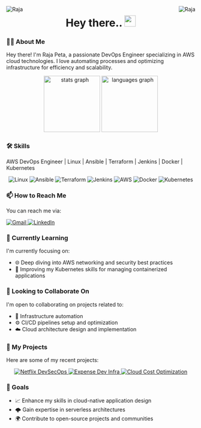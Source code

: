 <p align="center">
  <img align="left" src="https://komarev.com/ghpvc/?username=iam-Raja&color=orange&style=for-the-badge&label=VIEWS" alt="Raja"/>
  <img align="right" src="https://img.shields.io/github/followers/iam-Raja?color=orange&label=Followers&style=for-the-badge" alt="Raja" />
  <h1 align="center">Hey there.. <img src="https://raw.githubusercontent.com/MartinHeinz/MartinHeinz/master/wave.gif" width="30px"> </h1>
</p>



<h3 align="left">👩‍💻 About Me</h3>

Hey there! I'm Raja Peta, a passionate DevOps Engineer specializing in AWS cloud technologies. I love automating processes and optimizing infrastructure for efficiency and scalability.

<div align="center">
  <img src="https://github-readme-stats.vercel.app/api?username=iam-raja&hide_title=false&hide_rank=false&show_icons=true&include_all_commits=true&count_private=true&disable_animations=false&theme=dracula&locale=en&hide_border=false" height="150" alt="stats graph" />
  <img src="https://github-readme-stats.vercel.app/api/top-langs?username=iam-raja&locale=en&hide_title=false&layout=compact&card_width=320&langs_count=5&theme=dracula&hide_border=false" height="150" alt="languages graph" />
</div>

<h3 align="left">🛠️ Skills</h3>

<!-- Intro -->
AWS DevOps Engineer | Linux | Ansible | Terraform | Jenkins | Docker | Kubernetes

<!-- Skills -->
<div align="center">
  <img src="https://img.shields.io/badge/Linux-FCC624?style=for-the-badge&logo=linux&logoColor=black" alt="Linux"/>
  <img src="https://img.shields.io/badge/Ansible-EE0000?style=for-the-badge&logo=ansible&logoColor=white" alt="Ansible"/>
  <img src="https://img.shields.io/badge/Terraform-623CE4?style=for-the-badge&logo=terraform&logoColor=white" alt="Terraform"/>
  <img src="https://img.shields.io/badge/Jenkins-D24939?style=for-the-badge&logo=jenkins&logoColor=white" alt="Jenkins"/>
  <img src="https://img.shields.io/badge/AWS-232F3E?style=for-the-badge&logo=amazon-aws&logoColor=white" alt="AWS"/>
  <img src="https://img.shields.io/badge/Docker-2496ED?style=for-the-badge&logo=docker&logoColor=white" alt="Docker"/>
  <img src="https://img.shields.io/badge/Kubernetes-326CE5?style=for-the-badge&logo=kubernetes&logoColor=white" alt="Kubernetes"/>
</div>

<h3 align="left">📫 How to Reach Me</h3>

You can reach me via:
<div align="left">
  <a href="mailto:rajapeta03@gmail.com">
    <img src="https://img.shields.io/badge/Gmail-D14836?style=for-the-badge&logo=gmail&logoColor=white" alt="Gmail"/>
  </a>
  <a href="https://www.linkedin.com/in/raja-peta/">
    <img src="https://img.shields.io/badge/LinkedIn-0077B5?style=for-the-badge&logo=linkedin&logoColor=white" alt="LinkedIn"/>
  </a>
</div>

<h3 align="left">🌱 Currently Learning</h3>

I'm currently focusing on:
- 🌐 Deep diving into AWS networking and security best practices
- 🚀 Improving my Kubernetes skills for managing containerized applications

<h3 align="left">🤝 Looking to Collaborate On</h3>

I'm open to collaborating on projects related to:
- 🔧 Infrastructure automation
- ⚙️ CI/CD pipelines setup and optimization
- ☁️ Cloud architecture design and implementation

<h3 align="left">📂 My Projects</h3>

Here are some of my recent projects:

<div align="center">
  <a href="https://github.com/iam-Raja/Netflix-DevSecOps">
    <img src="https://img.shields.io/badge/Netflix%20DevSecOps-000000?style=for-the-badge&logo=github&logoColor=white" alt="Netflix DevSecOps"/>
  </a>
  <a href="https://github.com/iam-Raja/Expense-dev-infra">
    <img src="https://img.shields.io/badge/Expense%20Dev%20Infra-000000?style=for-the-badge&logo=github&logoColor=white" alt="Expense Dev Infra"/>
  </a>
   <a href="https://github.com/iam-Raja/Cloud-Cost-Optimization---Identifying-Stale-EBS-Snapshots">
    <img src="https://img.shields.io/badge/Cloud%20Cost%20Optimization%20-%20Stale%20EBS%20Snapshots-000000?style=for-the-badge&logo=github&logoColor=white" alt="Cloud Cost Optimization"/>
  </a>
</div>

<h3 align="left">🎯 Goals</h3>

- 📈 Enhance my skills in cloud-native application design
- 🌩️ Gain expertise in serverless architectures
- 🌍 Contribute to open-source projects and communities

